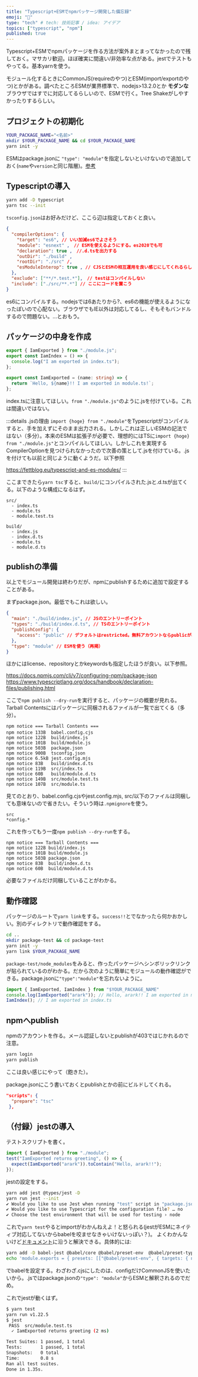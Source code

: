 ```yaml
---
title: "Typescript+ESMでnpmパッケージ開発した備忘録"
emoji: "🗽"
type: "tech" # tech: 技術記事 / idea: アイデア
topics: ["typescript", "npm"]
published: true
---
```

Typescript+ESMでnpmパッケージを作る方法が案外まとまってなかったので残しておく。マサカリ歓迎。ほぼ確実に間違い/非効率な点がある。jestでテストもやってる。基本yarnを使う。

モジュール化するときにCommonJS(requireのやつ)とESM(import/exportのやつ)とかがある。調べたところESMが業界標準で、nodejs>13.2.0とか __モダンな__ ブラウザではすでに対応してるらしいので、ESMで行く。Tree Shakeがしやすかったりするらしい。

## プロジェクトの初期化

```bash
YOUR_PACKAGE_NAME="<名前>"
mkdir $YOUR_PACKAGE_NAME && cd $YOUR_PACKAGE_NAME
yarn init -y
```

ESMはpackage.jsonに `"type": "module"`を指定しないといけないので追加しておく(`name`や`version`と同じ階層)。[参考](https://nodejs.org/api/packages.html#packages_determining_module_system)

## Typescriptの導入
```bash
yarn add -D typescript
yarn tsc --init
```

`tsconfig.json`はお好みだけど、ここら辺は指定しておくと良い。
```json
{
  "compilerOptions": {
    "target": "es6", // いい加減es6でよさそう
    "module": "esnext" ,　// ESMを使えるようにする。es2020でも可
    "declaration": true ,　//.d.tsを出力する
    "outDir": "./build" ,
    "rootDir": "./src" /,
    "esModuleInterop": true , // CJSとESMの相互運用を良い感じにしてくれるらしい
  },
  "exclude": ["**/*.test.*"],　// testはコンパイルしない
  "include": ["./src/**.*"] // ここにコードを置こう
}
```

es6にコンパイルする。nodejsでは6あたりから?、es6の機能が使えるようになったぽいので心配ない。ブラウザでもIE以外は対応してるし、そもそもバンドルするので問題ない。...とおもう。

## パッケージの中身を作成
```typescript:src/index.ts
export { IamExported } from "./module.js";
export const IamIndex = () => {
  console.log("I am exported in index.ts");
};
```

```typescript:src/module.ts
export const IamExported = (name: string) => {
  return `Hello, ${name}!! I am exported in module.ts!`;
};
```
index.tsに注意してほしい。`from "./module.js"`のように.jsを付けている。これは間違いではない。

:::details .jsの理由
`import {hoge} from "./module"`をTypescriptがコンパイルすると、手を加えずにそのまま出力される。しかしこれは正しいESMの記法ではない（多分）。本来のESMは拡張子が必要で、理想的にはTSに`import {hoge} from "./module.js"`とコンパイルしてほしい。しかしこれを実現するCompilerOptionを見つけられなかったので次善の策として.jsを付けている。.jsを付けても以前と同じように動くようだ。以下参照

https://fettblog.eu/typescript-and-es-modules/
:::

ここまできたら`yarn tsc`すると、`build/`にコンパイルされた.jsと.d.tsが出てくる。以下のような構成になるはず。
```
src/
  - index.ts
  - module.ts
  - module.test.ts

build/
  - index.js
  - index.d.ts
  - module.ts
  - module.d.ts
```

## publishの準備
以上でモジュール開発は終わりだが、npmにpublishするために追加で設定することがある。

まずpackage.json。最低でもこれは欲しい。
```json:package.json
{
  "main": "./build/index.js", // JSのエントリーポイント
  "types": "./build/index.d.ts", // TSのエントリーポイント
  "publishConfig": {
    "access": "public" // デフォルトはrestricted。無料アカウントならpublicが必須。
  },
  "type": "module" // ESMを使う（再掲）
}
```
ほかにはlicense、repositoryとかkeywordsも指定したほうが良い。以下参照。

https://docs.npmjs.com/cli/v7/configuring-npm/package-json
https://www.typescriptlang.org/docs/handbook/declaration-files/publishing.html

ここで`npm publish --dry-run`を実行すると、パッケージの概要が見れる。Tarball Contentsにはパッケージに同梱されるファイルが一覧で出てくる（多分）。
```
npm notice === Tarball Contents === 
npm notice 133B  babel.config.cjs 　
npm notice 122B  build/index.js    
npm notice 101B  build/module.js   
npm notice 503B  package.json      
npm notice 900B  tsconfig.json     
npm notice 6.5kB jest.config.mjs   
npm notice 83B   build/index.d.ts  
npm notice 119B  src/index.ts      
npm notice 60B   build/module.d.ts 
npm notice 149B  src/module.test.ts
npm notice 107B  src/module.ts      
```

見てのとおり、babel.config.cjsやjest.config.mjs, src/以下のファイルは同梱しても意味ないので省きたい。そういう時は`.npmignore`を使う。

```ignore:.npmignore
src
*config.*
```

これを作ってもう一度`npm publish --dry-run`をする。
```
npm notice === Tarball Contents === 
npm notice 122B build/index.js   
npm notice 101B build/module.js  
npm notice 503B package.json     
npm notice 83B  build/index.d.ts 
npm notice 60B  build/module.d.ts
```

必要なファイルだけ同梱していることがわかる。

## 動作確認
パッケージのルートで`yarn link`をする。`success!!`とでなかったら何かおかしい。別のディレクトリで動作確認をする。

```bash
cd ..
mkdir package-test && cd package-test
yarn init -y
yarn link $YOUR_PACKAGE_NAME
```

`package-test/node_modules`をみると、作ったパッケージへシンボリックリンクが貼られているのがわかる。だから次のように簡単にモジュールの動作確認ができる。package.jsonに`"type":"module"`を忘れないように。

```js
import { IamExported, IamIndex } from "$YOUR_PACKAGE_NAME"
console.log(IamExported("arark")); // Hello, arark!! I am exported in module.ts!
IamIndex(); // I am exported in index.ts
```
## npmへpublish
npmのアカウントを作る。メール認証しないとpublishが403ではじかれるので注意。

```bash
yarn login
yarn publish
```

ここは良い感じにやって（飽きた）。

package.jsonにこう書いておくとpublishとかの前にビルドしてくれる。
```json
"scripts": {
  "prepare": "tsc"
 },
```
## （付録）jestの導入

テストスクリプトを書く。
```typescript:src/module.test.ts
import { IamExported } from "./module";
test("IamExported returns greeting", () => {
  expect(IamExported("arark")).toContain("Hello, arark!!");
});
```

jestの設定をする。
```bash
yarn add jest @types/jest -D
yarn run jest --init
✔ Would you like to use Jest when running "test" script in "package.json"? … yes
✔ Would you like to use Typescript for the configuration file? … no
✔ Choose the test environment that will be used for testing › node
```

これで`yarn test`やるとimportがわかんねえよ！と怒られる(jestがESMにネイティブ対応してないからbabelを咬ませなきゃいけないっぽい？)。
よくわかんないけど[ドキュメント](https://jestjs.io/docs/ja/getting-started#typescript-%E3%82%92%E4%BD%BF%E7%94%A8%E3%81%99%E3%82%8B)に沿うと解決できる。具体的には:

```bash
yarn add -D babel-jest @babel/core @babel/preset-env  @babel/preset-typescript
echo 'module.exports = { presets: [["@babel/preset-env", { targets: { node: "current" } }], "@babel/preset-typescript", ],};' > babel.config.cjs
```

でbabelを設定する。わざわざ.cjsにしたのは、configだけCommonJSを使いたいから。.jsではpackage.jsonの`"type": "module"`からESMと解釈されるのでだめ。

これでjestが動くはず。
```bash
$ yarn test
yarn run v1.22.5
$ jest
 PASS  src/module.test.ts
  ✓ IamExported returns greeting (2 ms)

Test Suites: 1 passed, 1 total
Tests:       1 passed, 1 total
Snapshots:   0 total
Time:        0.8 s
Ran all test suites.
Done in 1.35s.
```
